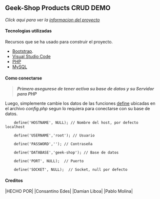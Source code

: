## Geek-Shop Products CRUD DEMO

_Click aqui para ver la [informacion del proyecto](https://docs.google.com/document/d/1EvH_rH1AFMYXEfNtTZmG7Q_oNYVR6JK2/edit?usp=sharing&ouid=115178237621003866980&rtpof=true&sd=true)_


#### Tecnologias utilizadas

Recursos que se ha usado para construir el proyecto.

- [Bootstrap](https://getbootstrap.com/).
- [Visual Studio Code](https://code.visualstudio.com/)
- [PHP](https://www.php.net/manual/es/intro-whatis.php)
- [MySQL](https://www.mysql.com/)



#### Como conectarse

>***Primero asegurese de tener activa su base de datos y su Servidor para PHP***

Luego, simplemente cambie los datos de las funciones [define](https://www.php.net/manual/es/function.define.php/ "Info define") ubicadas en el archivo _config.php_ segun lo requiera para conectarse con su base de datos.

```
    define('HOSTNAME', NULL); // Nombre del host, por defecto localhost 

    define('USERNAME','root'); // Usuario

    define('PASSWORD',''); // Contraseña

    define('DATABASE','geek-shop'); // Base de datos

    define('PORT', NULL);  // Puerto

    define('SOCKET', NULL);  // Socket, null por defecto
```

#### Creditos

|HECHO POR|
|Consantino Edes|
|Damian Liboa|
|Pablo Molina|

